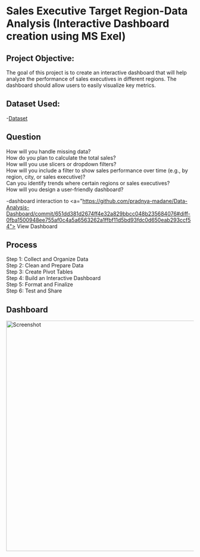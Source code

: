 # Sales Executive Target Region-Data Analysis (Interactive Dashboard creation using MS Exel)
## Project Objective:
The goal of this project is to create an interactive dashboard that will help analyze the performance     of sales executives in different regions. The dashboard should allow users to easily visualize key metrics.
## Dataset Used:
-<a href="https://github.com/pradnya-madane">Dataset</a>
## Question 
How will you handle missing data?<br>
How do you plan to calculate the total sales?<br>
How will you use slicers or dropdown filters?<br>
How will you include a filter to show sales performance over time (e.g., by region, city, or sales executive)?<br>
Can you identify trends where certain regions or sales executives?<br>
How will you design a user-friendly dashboard?<br>

-dashboard interaction to <a="https://github.com/pradnya-madane/Data-Analysis-Dashboard/commit/651dd381d2674ff4e32a829bbcc048b235684076#diff-0fba1500948ee755af0c4a5a6563262a1ffbf11d5bd93fdc0d650eab293ccf54"> View Dashboard</a>
## Process
Step 1: Collect and Organize Data<br>
Step 2: Clean and Prepare Data<br>
Step 3: Create Pivot Tables<br>
Step 4: Build an Interactive Dashboard<br>
Step 5: Format and Finalize<br>
Step 6: Test and Share<br>
## Dashboard

 <img width="619" alt="Screenshot" src="https://github.com/user-attachments/assets/dffa43d3-69fe-4434-bfa7-c7cffe3c7957" />

 





 




